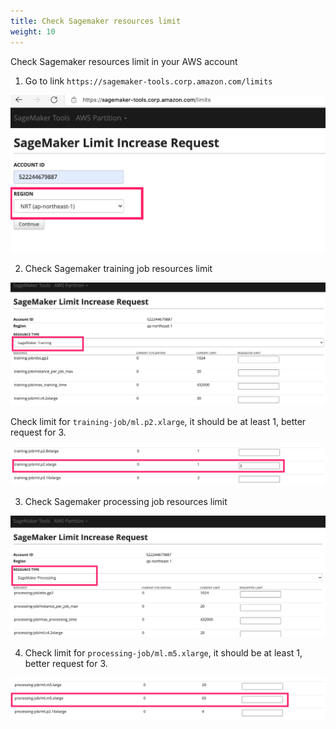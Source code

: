 ```yaml
---
title: Check Sagemaker resources limit
weight: 10
---
```

Check Sagemaker resources limit in your AWS account

1. Go to link `https://sagemaker-tools.corp.amazon.com/limits`


![Sagemaker limit request](/images/sm-limit-req.png)


2. Check Sagemaker training job resources limit

![Sagemaker training job limit](/images/sm-limit-training.png)

Check limit for `training-job/ml.p2.xlarge`, it should be at least 1, better request for 3. 

![Sagemaker training job limit for p2.xlarge](/images/sm-limit-training-p2.png)

3. Check Sagemaker processing job resources limit

![Sagemaker processing job limit](/images/sm-limit-processing.png)

4. Check limit for `processing-job/ml.m5.xlarge`, it should be at least 1, better request for 3. 

![Sagemaker processing job limit for m5.xlarge](/images/sm-limit-processing-m5-xlarge.png)
